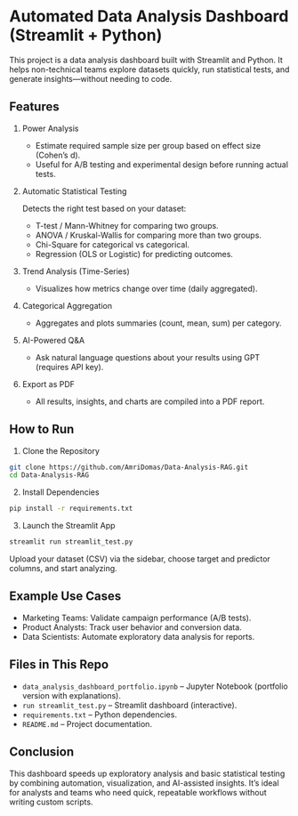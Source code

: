 # Automated Data Analysis Dashboard (Streamlit + Python)

This project is a data analysis dashboard built with Streamlit and Python.
It helps non-technical teams explore datasets quickly, run statistical tests, and generate insights—without needing to code.

## Features
1. Power Analysis
    - Estimate required sample size per group based on effect size (Cohen’s d).
    - Useful for A/B testing and experimental design before running actual tests.
2. Automatic Statistical Testing

   Detects the right test based on your dataset:
    - T-test / Mann-Whitney for comparing two groups.
    - ANOVA / Kruskal-Wallis for comparing more than two groups.
    - Chi-Square for categorical vs categorical.
    - Regression (OLS or Logistic) for predicting outcomes.
3. Trend Analysis (Time-Series)
    - Visualizes how metrics change over time (daily aggregated).
4. Categorical Aggregation
    - Aggregates and plots summaries (count, mean, sum) per category.
5. AI-Powered Q&A
    - Ask natural language questions about your results using GPT (requires API key).
6. Export as PDF
    - All results, insights, and charts are compiled into a PDF report.
  
## How to Run

1. Clone the Repository
```bash
git clone https://github.com/AmriDomas/Data-Analysis-RAG.git
cd Data-Analysis-RAG
```

2. Install Dependencies
```bash
pip install -r requirements.txt
```

3. Launch the Streamlit App
```bash
streamlit run streamlit_test.py
```
Upload your dataset (CSV) via the sidebar, choose target and predictor columns, and start analyzing.

## Example Use Cases
 - Marketing Teams: Validate campaign performance (A/B tests).
 - Product Analysts: Track user behavior and conversion data.
 - Data Scientists: Automate exploratory data analysis for reports.

## Files in This Repo

 - `data_analysis_dashboard_portfolio.ipynb` – Jupyter Notebook (portfolio version with explanations).
 - `run streamlit_test.py` – Streamlit dashboard (interactive).
 - `requirements.txt` – Python dependencies.
 - `README.md` – Project documentation.

## Conclusion
This dashboard speeds up exploratory analysis and basic statistical testing by combining automation, visualization, and AI-assisted insights.
It’s ideal for analysts and teams who need quick, repeatable workflows without writing custom scripts.
